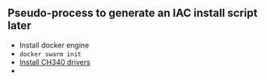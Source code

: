 ## Pseudo-process to generate an IAC install script later

- Install docker engine
- `docker swarm init`
- [Install CH340 drivers](https://www.wch-ic.com/downloads/CH341SER_ZIP.html)
- 